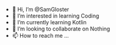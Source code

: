 - 👋 Hi, I’m @SamGloster
- 👀 I’m interested in learning Coding
- 🌱 I’m currently learning Kotlin
- 💞️ I’m looking to collaborate on Nothing
- 📫 How to reach me ...

<!---
SamGloster/SamGloster is a ✨ special ✨ repository because its `README.md` (this file) appears on your GitHub profile.
You can click the Preview link to take a look at your changes.
--->
